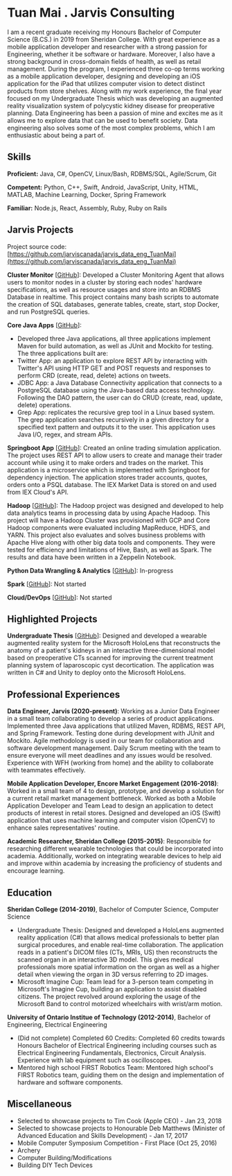 # Tuan Mai . Jarvis Consulting

I am a recent graduate receiving my Honours Bachelor of Computer Science (B.CS.) in 2019 from Sheridan College. With great experience as a mobile application developer and researcher with a strong passion for Engineering, whether it be software or hardware. Moreover, I also have a strong background in cross-domain fields of health, as well as retail management. During the program, I experienced three co-op terms working as a mobile application developer, designing and developing an iOS application for the iPad that utilizes computer vision to detect distinct products from store shelves. Along with my work experience, the final year focused on my Undergraduate Thesis which was developing an augmented reality visualization system of polycystic kidney disease for preoperative planning.
Data Engineering has been a passion of mine and excites me as it allows me to explore data that can be used to benefit society. Data engineering also solves some of the most complex problems, which I am enthusiastic about being a part of.

## Skills

**Proficient:** Java, C#, OpenCV, Linux/Bash, RDBMS/SQL, Agile/Scrum, Git

**Competent:** Python, C++, Swift, Android, JavaScript, Unity, HTML, MATLAB, Machine Learning, Docker, Spring Framework

**Familiar:** Node.js, React, Assembly, Ruby, Ruby on Rails

## Jarvis Projects

Project source code: [https://github.com/jarviscanada/jarvis_data_eng_TuanMai](https://github.com/jarviscanada/jarvis_data_eng_TuanMai)


**Cluster Monitor** [[GitHub](https://github.com/jarviscanada/jarvis_data_eng_TuanMai/tree/master/linux_sql)]: Developed a Cluster Monitoring Agent that allows users to monitor nodes in a cluster by storing each nodes' hardware specifications, as well as resource usages and store into an RDBMS Database in realtime. This project contains many bash scripts to automate the creation of SQL databases, generate tables, create, start, stop Docker, and run PostgreSQL queries.

**Core Java Apps** [[GitHub](https://github.com/jarviscanada/jarvis_data_eng_TuanMai/tree/master/core_java)]:
      
  - Developed three Java applications, all three applications implement Maven for build automation, as well as JUnit and Mockito for testing. The three applications built are:
  - Twitter App: an application to explore REST API by interacting with Twitter's API using HTTP GET and POST requests and responses to perform CRD (create, read, delete) actions on tweets.
  - JDBC App: a Java Database Connectivity application that connects to a PostgreSQL database using the Java-based data access technology. Following the DAO pattern, the user can do CRUD (create, read, update, delete) operations.
  - Grep App: replicates the recursive grep tool in a Linux based system. The grep application searches recursively in a given directory for a specified text pattern and outputs it to the user. This application uses Java I/O, regex, and stream APIs.

**Springboot App** [[GitHub](https://github.com/jarviscanada/jarvis_data_eng_TuanMai/tree/master/springboot)]: Created an online trading simulation application. The project uses REST API to allow users to create and manage their trader account while using it to make orders and trades on the market. This application is a microservice which is implemented with Springboot for dependency injection. The application stores trader accounts, quotes, orders onto a PSQL database. The IEX Market Data is stored on and used from IEX Cloud's API.

**Hadoop** [[GitHub](https://github.com/jarviscanada/jarvis_data_eng_TuanMai/tree/master/hadoop)]: The Hadoop project was designed and developed to help data analytics teams in processing data by using Apache Hadoop. This project will have a Hadoop Cluster was provisioned with GCP and Core Hadoop components were evaluated including MapReduce, HDFS, and YARN. This project also evaluates and solves business problems with Apache Hive along with other big data tools and components. They were tested for efficiency and limitations of Hive, Bash, as well as Spark. The results and data have been written in a Zeppelin Notebook.

**Python Data Wrangling & Analytics** [[GitHub](https://github.com/jarviscanada/jarvis_data_eng_TuanMai/tree/master/python_data_wrangling)]: In-progress

**Spark** [[GitHub](https://github.com/jarviscanada/jarvis_data_eng_TuanMai/tree/master/spark)]: Not started

**Cloud/DevOps** [[GitHub](https://github.com/jarviscanada/jarvis_data_eng_TuanMai/tree/master/cloud_devops)]: Not started


## Highlighted Projects
**Undergraduate Thesis** [[GitHub](https://github.com/Tuan-Mai/Undergraduate-Thesis)]: Designed and developed a wearable augmented reality system for the Microsoft HoloLens that reconstructs the anatomy of a patient's kidneys in an interactive three-dimensional model based on preoperative CTs scanned for improving the current treatment planning system of laparoscopic cyst decortication. The application was written in C# and Unity to deploy onto the Microsoft HoloLens.


## Professional Experiences

**Data Engineer, Jarvis (2020-present)**: Working as a Junior Data Engineer in a small team collaborating to develop a series of product applications. Implemented three Java applications that utilized Maven, RDBMS, REST API, and Spring Framework. Testing done during development with JUnit and Mockito. Agile methodology is used in our team for collaboration and software development management. Daily Scrum meeting with the team to ensure everyone will meet deadlines and any issues would be resolved. Experience with WFH (working from home) and the ability to collaborate with teammates effectively.

**Mobile Application Developer, Encore Market Engagement (2016-2018)**: Worked in a small team of 4 to design, prototype, and develop a solution for a current retail market management bottleneck. Worked as both a Mobile Application Developer and Team Lead to design an application to detect products of interest in retail stores. Designed and developed an iOS (Swift) application that uses machine learning and computer vision (OpenCV) to enhance sales representatives' routine.

**Academic Researcher, Sheridan College (2015-2015)**: Responsible for researching different wearable technologies that could be incorporated into academia. Additionally, worked on integrating wearable devices to help aid and improve within academia by increasing the proficiency of students and encourage learning.


## Education
**Sheridan College (2014-2019)**, Bachelor of Computer Science, Computer Science
- Undergraduate Thesis: Designed and developed a HoloLens augmented reality application (C#) that allows medical professionals to better plan surgical procedures, and enable real-time collaboration. The application reads in a patient's DICOM files (CTs, MRIs, US) then reconstructs the scanned organ in an interactive 3D model. This gives medical professionals more spatial information on the organ as well as a higher detail when viewing the organ in 3D versus referring to 2D images.
- Microsoft Imagine Cup: Team lead for a 3-person team competing in Microsoft's Imagine Cup, building an application to assist disabled citizens. The project revolved around exploring the usage of the Microsoft Band to control motorized wheelchairs with wrist/arm motion.

**University of Ontario Institue of Technology (2012-2014)**, Bachelor of Engineering, Electrical Engineering
- (Did not complete) Completed 60 Credits: Completed 60 credits towards Honours Bachelor of Electrical Engineering including courses such as Electrical Engineering Fundamentals, Electronics, Circuit Analysis. Experience with lab equipment such as oscilloscopes.
- Mentored high school FIRST Robotics Team: Mentored high school's FIRST Robotics team, guiding them on the design and implementation of hardware and software components.


## Miscellaneous
- Selected to showcase projects to Tim Cook (Apple CEO) - Jan 23, 2018
- Selected to showcase projects to Honourable Deb Matthews (Minister of Advanced Education and Skills Development) - Jan 17, 2017
- Mobile Computer Symposium Competition - First Place (Oct 25, 2016)
- Archery
- Computer Building/Modifications
- Building DIY Tech Devices
